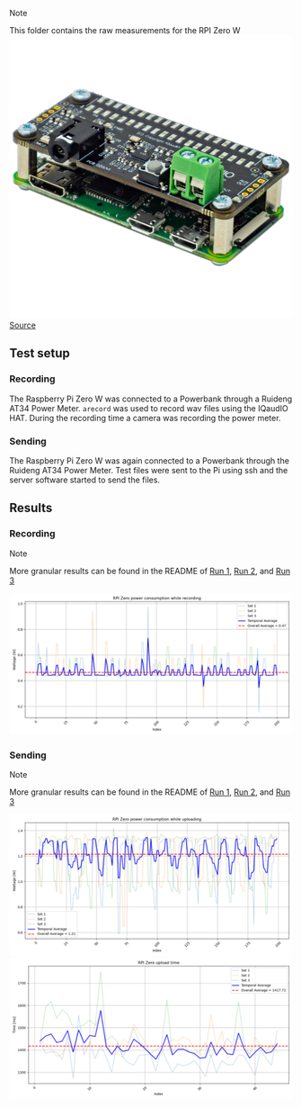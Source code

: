 > [!NOTE]
> This folder contains the raw measurements for the RPI Zero W
![RPI Zero](../images/rpi0w.png)  
> [Source](https://www.rasppishop.de/IQaudio-Codec-Zero-fuer-Raspberry-Pi-ZERO-W-WH)
## Test setup
### Recording
The Raspberry Pi Zero W was connected to a Powerbank through a Ruideng AT34 Power Meter.
`arecord` was used to record wav files using the IQaudIO HAT.
During the recording time a camera was recording the power meter.

### Sending
The Raspberry Pi Zero W was again connected to a Powerbank through the Ruideng AT34 Power Meter.
Test files were sent to the Pi using ssh and the server software started to send the files.

## Results
### Recording
> [!NOTE]
> More granular results can be found in the README of [Run 1](record/1/README.md), [Run 2](record/2/README.md), and [Run 3](record/3/README.md)  

![Recording Graph](../images/results/rpi_record_watt.png)

### Sending
> [!NOTE]
> More granular results can be found in the README of [Run 1](send/1/README.md), [Run 2](send/2/README.md), and [Run 3](send/3/README.md)  

![Sending power graph](../images/results/rpi_upload_watt.png)
![Sending times graph](../images/results/rpi_upload_times.png)